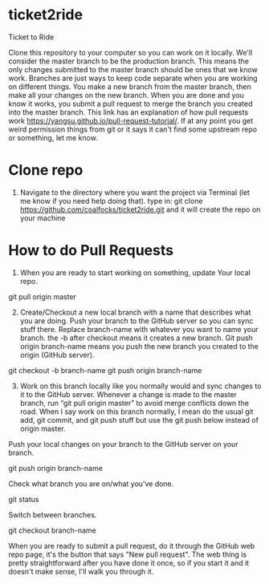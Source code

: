# ticket2ride
Ticket to Ride

Clone this repository to your computer so you can work on it locally. We'll consider the master branch to be the production branch. This means the only changes submitted to the master branch should be ones that we know work. Branches are just ways to keep code separate when you are working on different things. You make a new branch from the master branch, then make all your changes on the new branch. When you are done and you know it works, you submit a pull request to merge the branch you created into the master branch. This link has an explanation of how pull requests work https://yangsu.github.io/pull-request-tutorial/. If at any point you get weird permission things from git or it says it can't find some upstream repo or something, let me know.

# Clone repo

1) Navigate to the directory where you want the project via Terminal (let me know if you need help doing that). type in:
 git clone https://github.com/coalfocks/ticket2ride.git
 and it will create the repo on your machine

# How to do Pull Requests

1) When you are ready to start working on something, update Your local repo.

git pull origin master

2) Create/Checkout a new local branch with a name that describes what you are doing. Push your branch to the GitHub server so you can sync stuff there. Replace branch-name with whatever you want to name your branch. the -b after checkout means it creates a new branch. Git push origin branch-name means you push the new branch you created to the origin (GitHub server).

git checkout -b branch-name
git push origin branch-name

3) Work on this branch locally like you normally would and sync changes to it to the GitHub server. Whenever a change is made to the master branch, run “git pull origin master” to avoid merge conflicts down the road. When I say work on this branch normally, I mean do the usual git add, git commit, and git push stuff but use the git push below instead of origin master.

Push your local changes on your branch to the GitHub server on your branch.

git push origin branch-name

Check what branch you are on/what you’ve done.

git status

Switch between branches.

git checkout branch-name

When you are ready to submit a pull request, do it through the GitHub web repo page, it's the button that says "New pull request". The web thing is pretty straightforward after you have done it once, so if you start it and it doesn't make sense, I'll walk you through it.

